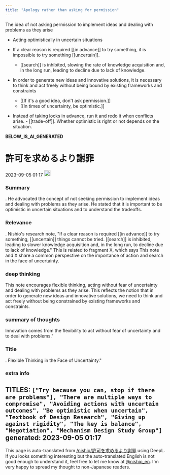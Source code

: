 ```yaml
---
title: "Apology rather than asking for permission"
---
```


The idea of not asking permission to implement ideas and dealing with problems as they arise
- Acting optimistically in uncertain situations
- If a clear reason is required [[in advance]] to try something, it is impossible to try something [[uncertain]].
    - [[search]] is inhibited, slowing the rate of knowledge acquisition and, in the long run, leading to decline due to lack of knowledge.
- In order to generate new ideas and innovative solutions, it is necessary to think and act freely without being bound by existing frameworks and constraints

    - [[If it's a good idea, don't ask permission.]]
    - [[In times of uncertainty, be optimistic.]]
- Instead of taking locks in advance, run it and redo it when conflicts arise.
        - [[trade-off]]. Whether optimistic is right or not depends on the situation.

__BELOW_IS_AI_GENERATED__
# 許可を求めるより謝罪
 2023-09-05 01:17 <img src='https://scrapbox.io/api/pages/nishio-en/omni/icon' alt='omni.icon' height="19.5"/>
### Summary
.
He advocated the concept of not seeking permission to implement ideas and dealing with problems as they arise. He stated that it is important to be optimistic in uncertain situations and to understand the tradeoffs.

### Relevance
.
Nishio's research note, "If a clear reason is required [[in advance]] to try something, [[uncertain]] things cannot be tried. [[search]] is inhibited, leading to slower knowledge acquisition and, in the long run, to decline due to lack of knowledge." This is related to fragment X, which says This note and X share a common perspective on the importance of action and search in the face of uncertainty.

### deep thinking
This note encourages flexible thinking, acting without fear of uncertainty and dealing with problems as they arise. This reflects the notion that in order to generate new ideas and innovative solutions, we need to think and act freely without being constrained by existing frameworks and constraints.

### summary of thoughts
Innovation comes from the flexibility to act without fear of uncertainty and to deal with problems."

### Title
.
Flexible Thinking in the Face of Uncertainty."

### extra info
TITLES: `["Try because you can, stop if there are problems"], "There are multiple ways to compromise", "Avoiding actions with uncertain outcomes", "Be optimistic when uncertain", "Textbook of Design Research", "Giving up against rigidity", "The key is balance", "Negotiation", "Mechanism Design Study Group"]`
generated: 2023-09-05 01:17
---
This page is auto-translated from [/nishio/許可を求めるより謝罪](https://scrapbox.io/nishio/許可を求めるより謝罪) using DeepL. If you looks something interesting but the auto-translated English is not good enough to understand it, feel free to let me know at [@nishio_en](https://twitter.com/nishio_en). I'm very happy to spread my thought to non-Japanese readers.